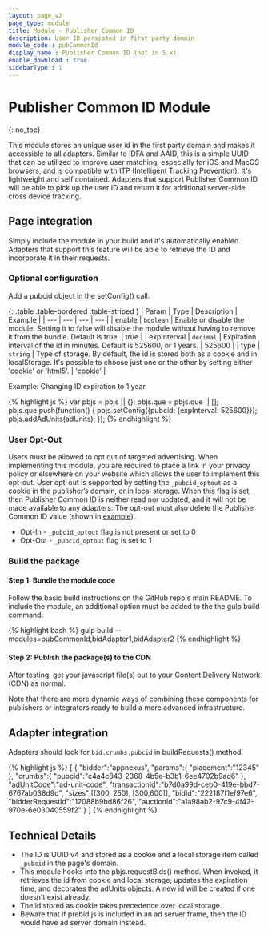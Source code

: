 ```yaml
---
layout: page_v2
page_type: module
title: Module - Publisher Common ID
description: User ID persisted in first party domain
module_code : pubCommonId
display_name : Publisher Common ID (not in 5.x)
enable_download : true
sidebarType : 1
---
```




# Publisher Common ID Module
{:.no_toc}

This module stores an unique user id in the first party domain and makes it accessible to all adapters. Similar to IDFA and AAID, this is a simple UUID that can be utilized to improve user matching, especially for iOS and MacOS browsers, and is compatible with ITP (Intelligent Tracking Prevention). It's lightweight and self contained.  Adapters that support Publisher Common ID will be able to pick up the user ID and return it for additional server-side cross device tracking.

## Page integration

Simply include the module in your build and it's automatically enabled.  Adapters that support this feature will be able to retrieve the ID and incorporate it in their requests.

### Optional configuration

Add a pubcid object in the setConfig() call.

{: .table .table-bordered .table-striped }
| Param | Type | Description | Example |
| --- | --- | --- | --- |
| enable | `boolean` | Enable or disable the module. Setting it to false will disable the module without having to remove it from the bundle.  Default is true. | true |
| expInterval | `decimal` | Expiration interval of the id in minutes.  Default is 525600, or 1 years.  | 525600 |
| type | `string` | Type of storage.  By default, the id is stored both as a cookie and in localStorage.  It's possible to choose just one or the other by setting either 'cookie' or 'html5'.  | 'cookie' |

Example: Changing ID expiration to 1 year

{% highlight js %}
     var pbjs = pbjs || {};
     pbjs.que = pbjs.que || [];
     pbjs.que.push(function() {
        pbjs.setConfig({pubcid: {expInterval: 525600}});
        pbjs.addAdUnits(adUnits);
     });
{% endhighlight %}

### User Opt-Out

Users must be allowed to opt out of targeted advertising. When implementing this module, you are required to place a link in your privacy policy or elsewhere on your website which allows the user to implement this opt-out. User opt-out is supported by setting the `_pubcid_optout` as a cookie in the publisher’s domain, or in local storage. When this flag is set, then Publisher Common ID is neither read nor updated, and it will not be made available to any adapters. The opt-out must also delete the Publisher Common ID value (shown in [example](../../examples/modules/pub_common_id_optout.html)).

* Opt-In - `_pubcid_optout` flag is not present or set to 0
* Opt-Out - `_pubcid_optout` flag is set to 1


### Build the package
 
#### Step 1: Bundle the module code

Follow the basic build instructions on the GitHub repo's main README. To include the module, an additional option must be added to the the gulp build command:
 
{% highlight bash %}
gulp build --modules=pubCommonId,bidAdapter1,bidAdapter2
{% endhighlight %}
 
#### Step 2: Publish the package(s) to the CDN

After testing, get your javascript file(s) out to your Content Delivery Network (CDN) as normal.

Note that there are more dynamic ways of combining these components for publishers or integrators ready to build a more advanced infrastructure.

## Adapter integration

Adapters should look for `bid.crumbs.pubcid` in buildRequests() method. 

{% highlight js %}
[
   {
      "bidder":"appnexus",
      "params":{
         "placement":"12345"
      },
      "crumbs":{
         "pubcid":"c4a4c843-2368-4b5e-b3b1-6ee4702b9ad6"
      },
      "adUnitCode":"ad-unit-code",
      "transactionId":"b7d0a99d-ceb0-419e-bbd7-6767ab038d9d",
      "sizes":[[300, 250], [300,600]],
      "bidId":"222187f1ef97e6",
      "bidderRequestId":"12088b9bd86f26",
      "auctionId":"a1a98ab2-97c9-4f42-970e-6e03040559f2"
   }
]
{% endhighlight %}


## Technical Details

- The ID is UUID v4 and stored as a cookie and a local storage item called `_pubcid` in the page's domain.
- This module hooks into the pbjs.requestBids() method.  When invoked, it retrieves the id from cookie and local storage, updates the expiration time, and decorates the adUnits objects.  A new id will be created if one doesn't exist already.  
- The id stored as cookie takes precedence over local storage.
- Beware that if prebid.js is included in an ad server frame, then the ID would have ad server domain instead.


